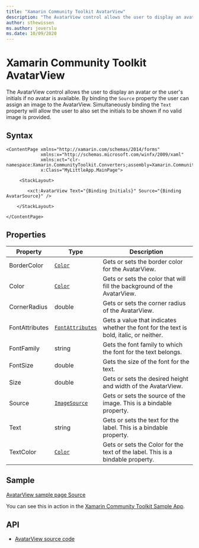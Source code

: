 ```yaml
---
title: "Xamarin Community Toolkit AvatarView"
description: "The AvatarView control allows the user to display an avatar or the user's initials if no avatar is available."
author: sthewissen
ms.author: joverslu
ms.date: 10/09/2020
---
```


# Xamarin Community Toolkit  AvatarView

The AvatarView control allows the user to display an avatar or the user's initials if no avatar is available. By binding the `Source` property the user can assign an image to the AvatarView. Simultaneously binding the `Text` property will allow the user to also set the initials to be shown if no valid image is provided.

## Syntax

```xaml
<ContentPage xmlns="http://xamarin.com/schemas/2014/forms"
             xmlns:x="http://schemas.microsoft.com/winfx/2009/xaml"
             xmlns:xct="clr-namespace:Xamarin.CommunityToolkit.Converters;assembly=Xamarin.CommunityToolkit"
             x:Class="MyLittleApp.MainPage">

     <StackLayout>

        <xct:AvatarView Text="{Binding Initials}" Source="{Binding AvatarSource}" />

    </StackLayout>

</ContentPage>
```

## Properties

|Property  |Type  |Description  |
|---------|---------|---------|
| BorderColor | [`Color`](xref:Xamarin.Forms.Color)| Gets or sets the border color for the AvatarView. |
| Color | [`Color`](xref:Xamarin.Forms.Color) | Gets or sets the color that will fill the background of the AvatarView. |
| CornerRadius | double | Gets or sets the corner radius of the AvatarView. |
| FontAttributes | [`FontAttributes`](xref:Xamarin.Forms.FontAttributes) | Gets a value that indicates whether the font for the text is bold, italic, or neither. |
| FontFamily | string | Gets the font family to which the font for the text belongs. |
| FontSize | double | Gets the size of the font for the text. |
| Size | double | Gets or sets the desired height and width of the AvatarView. |
| Source | [`ImageSource`](xref:Xamarin.Forms.ImageSource) | Gets or sets the source of the image. This is a bindable property. |
| Text | string | Gets or sets the text for the label. This is a bindable property. |
| TextColor | [`Color`](xref:Xamarin.Forms.Color)| Gets or sets the Color for the text of the label. This is a bindable property. |

## Sample

[AvatarView sample page Source](https://github.com/xamarin/XamarinCommunityToolkit/blob/main/XamarinCommunityToolkitSample/Pages/Views/AvatarViewPage.xaml)

You can see this in action in the [Xamarin Community Toolkit Sample App](https://github.com/xamarin/XamarinCommunityToolkit).

## API

* [AvatarView source code](https://github.com/xamarin/XamarinCommunityToolkit/blob/main/XamarinCommunityToolkit/Views/AvatarView.shared.cs)
